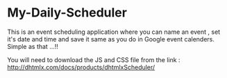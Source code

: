 # My-Daily-Scheduler

This is an event scheduling application where you can name an event , set it's date and time and save it same as you do in Google event calenders. Simple as that ...!! 

You will need to download the JS and CSS file from the link : http://dhtmlx.com/docs/products/dhtmlxScheduler/
